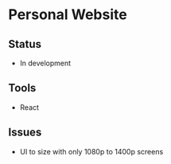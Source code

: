 # Personal Website
## Status
- In development
## Tools
- React
## Issues
- UI to size with only 1080p to 1400p screens
